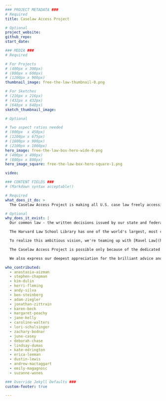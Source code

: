 ```yaml
---
### PROJECT METADATA ###
# Required
title: Caselaw Access Project

# Optional
project_website:
github_repo:
start_date:

### MEDIA ###
# Required

# For Projects
# (400px x 300px)
# (800px x 600px)
# (1200px x 900px)
thumbnail_image: free-the-law-thumbnail-0.png

# For Sketches
# (216px x 216px)
# (432px x 432px)
# (648px x 648px)
sketch_thumbnail_image:

# Optional

# Two aspect ratios needed
# (800px  x 450px)
# (1200px x 675px)
# (1600px x 900px)
# (2100px x 1000px)
hero_image: free-the-law-box-hero-wide-0.png
# (400px x 400px)
# (800px x 800px)
hero_image_square: free-the-law-box-hero-square-1.png

video:

### CONTENT FIELDS ###
# (Markdown syntax acceptable!)

# Required
what_does_it_do: >
  The Caselaw Access Project is making all U.S. case law freely accessible online.

# Optional
why_does_it_exist: |
  Our common law - the written decisions issued by our state and federal courts - is not freely accessible online. This lack of access harms justice and equality and stifles innovation in legal services.

  The Harvard Law School Library has one of the world's largest, most comprehensive collections of court decisions in print form. Our collection totals over 42,000 volumes and roughly 40 million pages. Caselaw Access Project aims to transform the official print versions of these court decisions into digital files made freely accessible online.

  To realize this ambitious vision, we're teaming up with [Ravel Law](https://www.ravellaw.com/), an innovative legal research and analytics company. Ravel is funding the costs of digitization and will be making all of the resulting cases publicly available for free search and API access. You can learn more about the key terms of our collaboration with Ravel by reading a [detailed overview here](http://etseq.law.harvard.edu/2015/10/free-the-law-overview/).

  The Caselaw Access Project is possible only because of the dedicated work of a long, distinguished line of librarians and other staff members over the last 200 years, who expertly collected and preserved the print volumes now available for digitization. The project continues to rely heavily on huge contributions from many at the Law School Library, the Law School and from across the University.

  We also express our deepest appreciation for the brilliant advice and extraordinary efforts of [Jeffrey P. Cunard](http://www.debevoise.com/jeffreycunard), [Maxine Sharavsky](http://www.debevoise.com/maxinesharavsky) and their colleagues [Michael Gillespie](http://www.debevoise.com/michaelgillespie), [Sarah A.W. Fitts](http://www.debevoise.com/sarahfitts) and [Robert Williams, Jr.](http://www.debevoise.com/robertwilliams) at [Debevoise & Plimpton](http://www.debevoise.com/), [Henry B. Gutman](http://www.stblaw.com/our-team/news/henry-b-gutman) and colleagues at [Simpson Thacher & Bartlett LLP](http://www.stblaw.com/), and [Jonathan H. Hulbert](http://ogc.harvard.edu/people/jonathan-h-hulbert) and his fellow members of the Office of the General Counsel.

who_contributed:
  - anastasia-aizman
  - stephen-chapman
  - kim-dulin
  - kerri-fleming
  - andy-silva
  - ben-steinberg
  - adam-ziegler
  - jonathan-zittrain
  - karen-beck
  - margaret-peachy
  - jane-kelly
  - caroline-walters
  - lori-schulsinger
  - zachary-bodnar
  - june-casey
  - deborah-chase
  - lindsay-dumas
  - kate-edrington
  - erica-leeman
  - dustin-lewis
  - andrew-mactaggart
  - emily-magagnosc
  - suzanne-wones

### Override Jekyll Defaults ###
custom-footer: true

---
```

